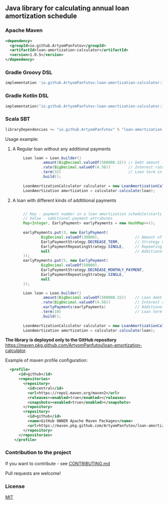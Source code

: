 ## Java library for calculating annual loan amortization schedule


### Apache Maven
```xml
<dependency>
  <groupId>io.github.ArtyomPanfutov</groupId>
  <artifactId>loan-amortization-calculator</artifactId>
  <version>1.0.5</version>
</dependency>
```

### Gradle Groovy DSL
```Groovy
implementation 'io.github.ArtyomPanfutov:loan-amortization-calculator:1.0.5'
```

### Gradle Kotlin DSL
```Kotlin
implementation("io.github.ArtyomPanfutov:loan-amortization-calculator:1.0.5")
```

### Scala SBT
```Scala
libraryDependencies += "io.github.ArtyomPanfutov" % "loan-amortization-calculator" % "1.0.5"
```

Usage example:

1. A Regular loan without any additional payments
```java
        Loan loan = Loan.builder()
                .amount(BigDecimal.valueOf(500000.32)) // Debt amount
                .rate(BigDecimal.valueOf(4.56))        // Interest rate
                .term(32)                              // Loan term in MONTHS
                .build();
                
        LoanAmortizationCalculator calculator = new LoanAmortizationCalculatorImpl();
        LoanAmortization amortization = calculator.calculate(loan);

```
2. A loan with different kinds of addtitional payments 
```java

        // Key - payment number in a loan amortization schedule(starts with 0)
        // Value - additional payment attributes
        Map<Integer, EarlyPayment> earlyPayments = new HashMap<>();
        
        earlyPayments.put(3, new EarlyPayment(
                BigDecimal.valueOf(30000),                // Amount of additional payment
                EarlyPaymentStrategy.DECREASE_TERM,       // Strategy of this additional payment that would be applied to the loan
                EarlyPaymentRepeatingStrategy.SINGLE,     // Repeating strategy for this addtional payment 
                null                                      // Additional parameteres (optional)
        ));   
        earlyPayments.put(5, new EarlyPayment(
                BigDecimal.valueOf(50000),
                EarlyPaymentStrategy.DECREASE_MONTHLY_PAYMENT,
                EarlyPaymentRepeatingStrategy.SINGLE,
                null
        ));

        Loan loan = Loan.builder()
                .amount(BigDecimal.valueOf(500000.32))    // Loan debt
                .rate(BigDecimal.valueOf(4.56))           // Interest rate
                .earlyPayments(earlyPayments)             // Additional payments
                .term(10)                                 // Loan term in MONTHS
                .build();
                
        LoanAmortizationCalculator calculator = new LoanAmortizationCalculatorImpl();
        LoanAmortization amortization = calculator.calculate(loan);

```

<b>The library is deployed only to the GitHub repository</b> https://maven.pkg.github.com/ArtyomPanfutov/loan-amortization-calculator. 

Example of maven profile configuration:
```xml
  <profile>
      <id>github</id>
      <repositories>
        <repository>
          <id>central</id>
          <url>https://repo1.maven.org/maven2</url>
          <releases><enabled>true</enabled></releases>
          <snapshots><enabled>true</enabled></snapshots>
        </repository>
        <repository>
          <id>github</id>
          <name>GitHub OWNER Apache Maven Packages</name>
          <url>https://maven.pkg.github.com/ArtyomPanfutov/loan-amortization-calculator</url>
        </repository>
      </repositories>
    </profile>
```

### Contribution to the project
If you want to contribute - see [CONTRIBUTING.md](CONTRIBUTING.md)

Pull requests are welcome! 

### License
[MIT](LICENSE)
